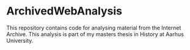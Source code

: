 # ArchivedWebAnalysis

This repository contains code for analysing material from the Internet Archive.
This analysis is part of my masters thesis in History at Aarhus University.
